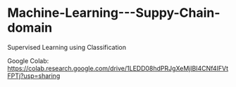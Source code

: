 # Machine-Learning---Suppy-Chain-domain
Supervised Learning using Classification 

Google Colab: https://colab.research.google.com/drive/1LEDD08hdPRJgXeMjlBI4CNf4IFVtFPTj?usp=sharing

